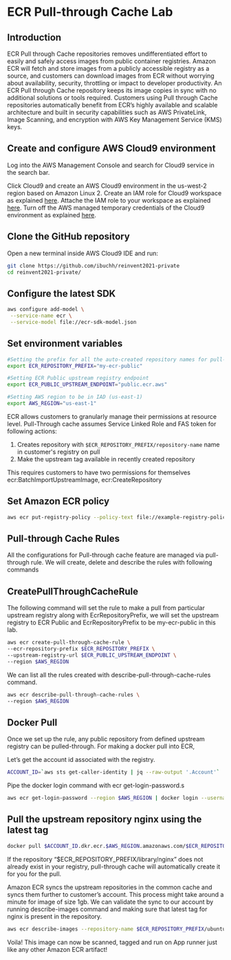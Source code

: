 
# ECR Pull-through Cache Lab

## Introduction 

ECR Pull through Cache repositories removes undifferentiated effort to easily and safely access images from public container registries. Amazon ECR will fetch and store images from a publicly accessible registry as a source, and customers can download images from ECR without worrying about availability, security, throttling or impact to developer productivity. An ECR Pull through Cache repository keeps its image copies in sync with no additional solutions or tools required. Customers using Pull through Cache repositories automatically benefit from ECR’s highly available and scalable architecture and built in security capabilities such as AWS PrivateLink, Image Scanning, and encryption with AWS Key Management Service (KMS) keys.

## Create and configure AWS Cloud9 environment
Log into the AWS Management Console and search for Cloud9 service in the search bar.

Click Cloud9 and create an AWS Cloud9 environment in the us-west-2 region based on Amazon Linux 2. Create an IAM role for Cloud9 workspace as explained [here](https://www.eksworkshop.com/020_prerequisites/iamrole/). Attache the IAM role to your workspace as explained [here](https://www.eksworkshop.com/020_prerequisites/ec2instance/). Turn off the AWS managed temporary credentials of the Cloud9 environment as explained [here](https://www.eksworkshop.com/020_prerequisites/workspaceiam/). 

## Clone the GitHub repository

Open a new terminal inside AWS Cloud9 IDE and run:
```bash
git clone https://github.com/ibuchh/reinvent2021-private
cd reinvent2021-private/
```
## Configure the latest SDK

```bash
aws configure add-model \
 --service-name ecr \
 --service-model file://ecr-sdk-model.json
 ```
## Set environment variables

```bash
#Setting the prefix for all the auto-created repository names for pull-through cache repositories
export ECR_REPOSITORY_PREFIX="my-ecr-public"

#Setting ECR Public upstream registry endpoint
export ECR_PUBLIC_UPSTREAM_ENDPOINT="public.ecr.aws"

#Setting AWS region to be in IAD (us-east-1)
export AWS_REGION="us-east-1"

```
ECR allows customers to granularly manage their permissions at resource level. Pull-Through cache assumes Service Linked Role and FAS token for following actions:

1. Creates repository with `$ECR_REPOSITORY_PREFIX/repository-name` name in customer's registry on pull
2. Make the upstream tag available in recently created repository

This requires customers to have two permissions for themselves ecr:BatchImportUpstreamImage, ecr:CreateRepository

## Set Amazon ECR policy

```bash
aws ecr put-registry-policy --policy-text file://example-registry-policy.json --region $AWS_REGION
```

## Pull-through Cache Rules

All the configurations for Pull-through cache feature are managed via pull-through rule. We will create, delete and describe the rules with following commands

## CreatePullThroughCacheRule

The following command will set the rule to make a pull from particular upstream registry along with EcrRepositoryPrefix, we will set the upstream registry to ECR Public and EcrRepositoryPrefix to be my-ecr-public in this lab. 


```bash
aws ecr create-pull-through-cache-rule \
--ecr-repository-prefix $ECR_REPOSITORY_PREFIX \
--upstream-registry-url $ECR_PUBLIC_UPSTREAM_ENDPOINT \
--region $AWS_REGION
```
We can list all the rules created with describe-pull-through-cache-rules command. 

```bash
aws ecr describe-pull-through-cache-rules \
--region $AWS_REGION
```

## Docker Pull

Once we set up the rule, any public repository from defined upstream registry can be pulled-through. For making a docker pull into ECR,

Let’s get the account id associated with the registry.

```bash
ACCOUNT_ID=`aws sts get-caller-identity | jq --raw-output '.Account'`
```

Pipe the docker login command with ecr get-login-password.s 

```bash
aws ecr get-login-password --region $AWS_REGION | docker login --username AWS --password-stdin $ACCOUNT_ID.dkr.ecr.$AWS_REGION.amazonaws.com
```

## Pull the upstream repository nginx using the latest tag

```bash
docker pull $ACCOUNT_ID.dkr.ecr.$AWS_REGION.amazonaws.com/$ECR_REPOSITORY_PREFIX/ubuntu/nginx:latest
```

If the repository “$ECR_REPOSITORY_PREFIX/library/nginx” does not already exist in your registry, pull-through cache will  automatically create it for you for the pull.

Amazon ECR syncs the upstream repositories in the common cache and syncs them further to customer’s account. This process might take around a minute for image of size 1gb. We can validate the sync to our account by running describe-images command and making sure that latest tag for nginx is present in the repository.

```bash
aws ecr describe-images --repository-name $ECR_REPOSITORY_PREFIX/ubuntu/nginx --region $AWS_REGION
```

Voila! This image can now be scanned, tagged and run on App runner just like any other Amazon ECR artifact!




